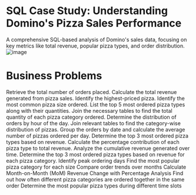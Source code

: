 # SQL Case Study: Understanding Domino's Pizza Sales Performance
 A comprehensive SQL-based analysis of Domino's sales data, focusing on key metrics like total revenue, popular pizza types, and order distribution.
![image](https://github.com/user-attachments/assets/295ce6d4-645b-4303-97ae-b7f8284974ee)


# Business Problems
 Retrieve the total number of orders placed.
 Calculate the total revenue generated from pizza sales.
 Identify the highest-priced pizza.
 Identify the most common pizza size ordered.
 List the top 5 most ordered pizza types along with their quantities.
 Join the necessary tables to find the total quantity of each pizza category ordered.
 Determine the distribution of orders by hour of the day.
 Join relevant tables to find the category-wise distribution of pizzas.
 Group the orders by date and calculate the average number of pizzas ordered per day.
 Determine the top 3 most ordered pizza types based on revenue.
 Calculate the percentage contribution of each pizza type to total revenue.
 Analyze the cumulative revenue generated over time.
 Determine the top 3 most ordered pizza types based on revenue for each pizza category.
 Identify peak ordering days
 Find the most popular pizza category for each size 
 Compare order trends over months
 Calculate Month-on-Month (MoM) Revenue Change with Percentage Analysis
 Find out how often different pizza categories are ordered together in the same order
 Determine the most popular pizza types during different time slots
